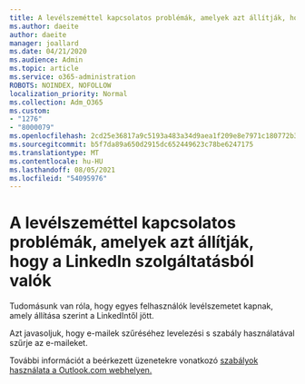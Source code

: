 ```yaml
---
title: A levélszeméttel kapcsolatos problémák, amelyek azt állítják, hogy a LinkedIn szolgáltatásból valók
ms.author: daeite
author: daeite
manager: joallard
ms.date: 04/21/2020
ms.audience: Admin
ms.topic: article
ms.service: o365-administration
ROBOTS: NOINDEX, NOFOLLOW
localization_priority: Normal
ms.collection: Adm_O365
ms.custom:
- "1276"
- "8000079"
ms.openlocfilehash: 2cd25e36817a9c5193a483a34d9aea1f209e8e7971c180772b32a9552ee67222
ms.sourcegitcommit: b5f7da89a650d2915dc652449623c78be6247175
ms.translationtype: MT
ms.contentlocale: hu-HU
ms.lasthandoff: 08/05/2021
ms.locfileid: "54095976"
---
```

# <a name="issues-with-junk-email-claiming-to-be-from-linkedin"></a>A levélszeméttel kapcsolatos problémák, amelyek azt állítják, hogy a LinkedIn szolgáltatásból valók

Tudomásunk van róla, hogy egyes felhasználók levélszemetet kapnak, amely állítása szerint a LinkedIntől jött.

Azt javasoljuk, hogy e-mailek szűréséhez levelezési s szabály használatával szűrje az e-maileket.

További információt a beérkezett üzenetekre vonatkozó [szabályok használata a Outlook.com webhelyen.](https://support.office.com/article/4b094371-a5d7-49bd-8b1b-4e4896a7cc5d?wt.mc_id=Office_Outlook_com_Alchemy)